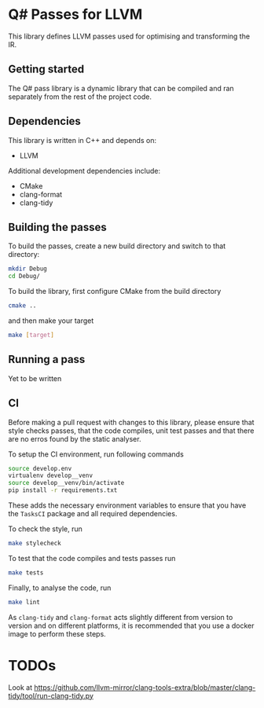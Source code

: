 # Q# Passes for LLVM

This library defines LLVM passes used for optimising and transforming the IR.

## Getting started

The Q# pass library is a dynamic library that can be compiled and ran separately from the
rest of the project code.

## Dependencies

This library is written in C++ and depends on:

- LLVM

Additional development dependencies include:

- CMake
- clang-format
- clang-tidy

## Building the passes

To build the passes, create a new build directory and switch to that directory:

```sh
mkdir Debug
cd Debug/
```

To build the library, first configure CMake from the build directory

```sh
cmake ..
```

and then make your target

```sh
make [target]
```

## Running a pass

Yet to be written

## CI

Before making a pull request with changes to this library, please ensure that style checks passes, that the code compiles,
unit test passes and that there are no erros found by the static analyser.

To setup the CI environment, run following commands

```sh
source develop.env
virtualenv develop__venv
source develop__venv/bin/activate
pip install -r requirements.txt
```

These adds the necessary environment variables to ensure that you have the `TasksCI` package and all required dependencies.

To check the style, run

```sh
make stylecheck
```

To test that the code compiles and tests passes run

```sh
make tests
```

Finally, to analyse the code, run

```sh
make lint
```

As `clang-tidy` and `clang-format` acts slightly different from version to version and on different platforms, it is recommended
that you use a docker image to perform these steps.

# TODOs

Look at https://github.com/llvm-mirror/clang-tools-extra/blob/master/clang-tidy/tool/run-clang-tidy.py
